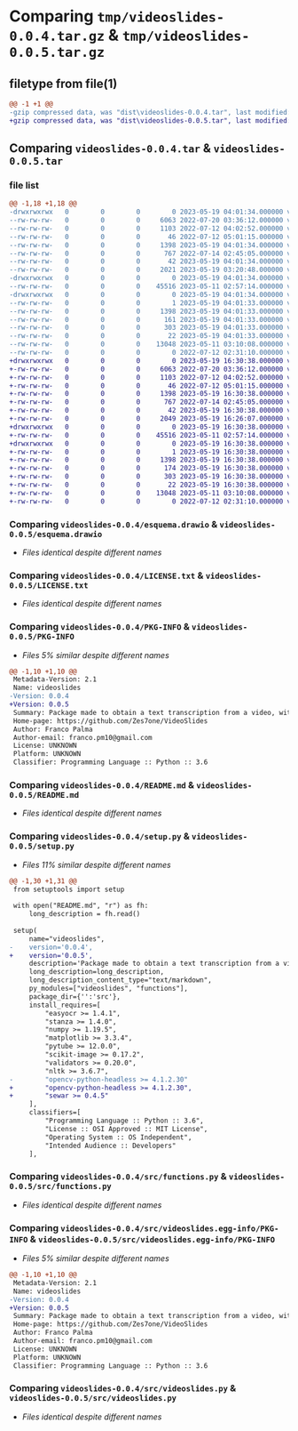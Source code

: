# Comparing `tmp/videoslides-0.0.4.tar.gz` & `tmp/videoslides-0.0.5.tar.gz`

## filetype from file(1)

```diff
@@ -1 +1 @@
-gzip compressed data, was "dist\videoslides-0.0.4.tar", last modified: Fri May 19 04:01:34 2023, max compression
+gzip compressed data, was "dist\videoslides-0.0.5.tar", last modified: Fri May 19 16:30:38 2023, max compression
```

## Comparing `videoslides-0.0.4.tar` & `videoslides-0.0.5.tar`

### file list

```diff
@@ -1,18 +1,18 @@
-drwxrwxrwx   0        0        0        0 2023-05-19 04:01:34.000000 videoslides-0.0.4/
--rw-rw-rw-   0        0        0     6063 2022-07-20 03:36:12.000000 videoslides-0.0.4/esquema.drawio
--rw-rw-rw-   0        0        0     1103 2022-07-12 04:02:52.000000 videoslides-0.0.4/LICENSE.txt
--rw-rw-rw-   0        0        0       46 2022-07-12 05:01:15.000000 videoslides-0.0.4/MANIFEST.in
--rw-rw-rw-   0        0        0     1398 2023-05-19 04:01:34.000000 videoslides-0.0.4/PKG-INFO
--rw-rw-rw-   0        0        0      767 2022-07-14 02:45:05.000000 videoslides-0.0.4/README.md
--rw-rw-rw-   0        0        0       42 2023-05-19 04:01:34.000000 videoslides-0.0.4/setup.cfg
--rw-rw-rw-   0        0        0     2021 2023-05-19 03:20:48.000000 videoslides-0.0.4/setup.py
-drwxrwxrwx   0        0        0        0 2023-05-19 04:01:34.000000 videoslides-0.0.4/src/
--rw-rw-rw-   0        0        0    45516 2023-05-11 02:57:14.000000 videoslides-0.0.4/src/functions.py
-drwxrwxrwx   0        0        0        0 2023-05-19 04:01:34.000000 videoslides-0.0.4/src/videoslides.egg-info/
--rw-rw-rw-   0        0        0        1 2023-05-19 04:01:33.000000 videoslides-0.0.4/src/videoslides.egg-info/dependency_links.txt
--rw-rw-rw-   0        0        0     1398 2023-05-19 04:01:33.000000 videoslides-0.0.4/src/videoslides.egg-info/PKG-INFO
--rw-rw-rw-   0        0        0      161 2023-05-19 04:01:33.000000 videoslides-0.0.4/src/videoslides.egg-info/requires.txt
--rw-rw-rw-   0        0        0      303 2023-05-19 04:01:33.000000 videoslides-0.0.4/src/videoslides.egg-info/SOURCES.txt
--rw-rw-rw-   0        0        0       22 2023-05-19 04:01:33.000000 videoslides-0.0.4/src/videoslides.egg-info/top_level.txt
--rw-rw-rw-   0        0        0    13048 2023-05-11 03:10:08.000000 videoslides-0.0.4/src/videoslides.py
--rw-rw-rw-   0        0        0        0 2022-07-12 02:31:10.000000 videoslides-0.0.4/src/__init__.py
+drwxrwxrwx   0        0        0        0 2023-05-19 16:30:38.000000 videoslides-0.0.5/
+-rw-rw-rw-   0        0        0     6063 2022-07-20 03:36:12.000000 videoslides-0.0.5/esquema.drawio
+-rw-rw-rw-   0        0        0     1103 2022-07-12 04:02:52.000000 videoslides-0.0.5/LICENSE.txt
+-rw-rw-rw-   0        0        0       46 2022-07-12 05:01:15.000000 videoslides-0.0.5/MANIFEST.in
+-rw-rw-rw-   0        0        0     1398 2023-05-19 16:30:38.000000 videoslides-0.0.5/PKG-INFO
+-rw-rw-rw-   0        0        0      767 2022-07-14 02:45:05.000000 videoslides-0.0.5/README.md
+-rw-rw-rw-   0        0        0       42 2023-05-19 16:30:38.000000 videoslides-0.0.5/setup.cfg
+-rw-rw-rw-   0        0        0     2049 2023-05-19 16:26:07.000000 videoslides-0.0.5/setup.py
+drwxrwxrwx   0        0        0        0 2023-05-19 16:30:38.000000 videoslides-0.0.5/src/
+-rw-rw-rw-   0        0        0    45516 2023-05-11 02:57:14.000000 videoslides-0.0.5/src/functions.py
+drwxrwxrwx   0        0        0        0 2023-05-19 16:30:38.000000 videoslides-0.0.5/src/videoslides.egg-info/
+-rw-rw-rw-   0        0        0        1 2023-05-19 16:30:38.000000 videoslides-0.0.5/src/videoslides.egg-info/dependency_links.txt
+-rw-rw-rw-   0        0        0     1398 2023-05-19 16:30:38.000000 videoslides-0.0.5/src/videoslides.egg-info/PKG-INFO
+-rw-rw-rw-   0        0        0      174 2023-05-19 16:30:38.000000 videoslides-0.0.5/src/videoslides.egg-info/requires.txt
+-rw-rw-rw-   0        0        0      303 2023-05-19 16:30:38.000000 videoslides-0.0.5/src/videoslides.egg-info/SOURCES.txt
+-rw-rw-rw-   0        0        0       22 2023-05-19 16:30:38.000000 videoslides-0.0.5/src/videoslides.egg-info/top_level.txt
+-rw-rw-rw-   0        0        0    13048 2023-05-11 03:10:08.000000 videoslides-0.0.5/src/videoslides.py
+-rw-rw-rw-   0        0        0        0 2022-07-12 02:31:10.000000 videoslides-0.0.5/src/__init__.py
```

### Comparing `videoslides-0.0.4/esquema.drawio` & `videoslides-0.0.5/esquema.drawio`

 * *Files identical despite different names*

### Comparing `videoslides-0.0.4/LICENSE.txt` & `videoslides-0.0.5/LICENSE.txt`

 * *Files identical despite different names*

### Comparing `videoslides-0.0.4/PKG-INFO` & `videoslides-0.0.5/PKG-INFO`

 * *Files 5% similar despite different names*

```diff
@@ -1,10 +1,10 @@
 Metadata-Version: 2.1
 Name: videoslides
-Version: 0.0.4
+Version: 0.0.5
 Summary: Package made to obtain a text transcription from a video, with a flow from video to frames to structured frames to transcription in a json file 
 Home-page: https://github.com/Zes7one/VideoSlides
 Author: Franco Palma
 Author-email: franco.pm10@gmail.com 
 License: UNKNOWN
 Platform: UNKNOWN
 Classifier: Programming Language :: Python :: 3.6
```

### Comparing `videoslides-0.0.4/README.md` & `videoslides-0.0.5/README.md`

 * *Files identical despite different names*

### Comparing `videoslides-0.0.4/setup.py` & `videoslides-0.0.5/setup.py`

 * *Files 11% similar despite different names*

```diff
@@ -1,30 +1,31 @@
 from setuptools import setup
 
 with open("README.md", "r") as fh:
     long_description = fh.read()
 
 setup(
     name="videoslides",
-    version='0.0.4',
+    version='0.0.5',
     description='Package made to obtain a text transcription from a video, with a flow from video to frames to structured frames to transcription in a json file ',
     long_description=long_description,
     long_description_content_type="text/markdown",
     py_modules=["videoslides", "functions"],
     package_dir={'':'src'},
     install_requires=[
         "easyocr >= 1.4.1",
         "stanza >= 1.4.0",
         "numpy >= 1.19.5",
         "matplotlib >= 3.3.4",
         "pytube >= 12.0.0",
         "scikit-image >= 0.17.2",
         "validators >= 0.20.0",
         "nltk >= 3.6.7",
-        "opencv-python-headless >= 4.1.2.30"
+        "opencv-python-headless >= 4.1.2.30",
+        "sewar >= 0.4.5" 
     ],
     classifiers=[
         "Programming Language :: Python :: 3.6",
         "License :: OSI Approved :: MIT License",
         "Operating System :: OS Independent", 
         "Intended Audience :: Developers"
     ],
```

### Comparing `videoslides-0.0.4/src/functions.py` & `videoslides-0.0.5/src/functions.py`

 * *Files identical despite different names*

### Comparing `videoslides-0.0.4/src/videoslides.egg-info/PKG-INFO` & `videoslides-0.0.5/src/videoslides.egg-info/PKG-INFO`

 * *Files 5% similar despite different names*

```diff
@@ -1,10 +1,10 @@
 Metadata-Version: 2.1
 Name: videoslides
-Version: 0.0.4
+Version: 0.0.5
 Summary: Package made to obtain a text transcription from a video, with a flow from video to frames to structured frames to transcription in a json file 
 Home-page: https://github.com/Zes7one/VideoSlides
 Author: Franco Palma
 Author-email: franco.pm10@gmail.com 
 License: UNKNOWN
 Platform: UNKNOWN
 Classifier: Programming Language :: Python :: 3.6
```

### Comparing `videoslides-0.0.4/src/videoslides.py` & `videoslides-0.0.5/src/videoslides.py`

 * *Files identical despite different names*

